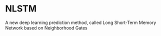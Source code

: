 # NLSTM
A new deep learning prediction method, called Long Short-Term Memory Network based on Neighborhood Gates 
